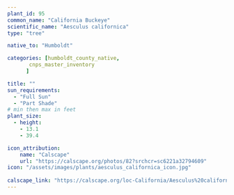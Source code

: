 ```yaml
---
plant_id: 95
common_name: "California Buckeye"
scientific_name: "Aesculus californica"
type: "tree"

native_to: "Humboldt"

categories: [humboldt_county_native,
       cnps_master_inventory
      ]

title: ""
sun_requirements:
  - "Full Sun"
  - "Part Shade"
# min then max in feet
plant_size:
  - height: 
    - 13.1
    - 39.4

icon_attribution: 
    name: "Calscape"
    url: "https://calscape.org/photos/82?srchcr=sc6221a32794609" 
icon: "/assets/images/plants/aesculus_californica_icon.jpg"
 
calscape_link: "https://calscape.org/loc-California/Aesculus%20californica(%20)"
---
```




